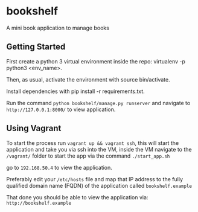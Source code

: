 # bookshelf
A mini book application to manage books

## Getting Started

First create a python 3 virtual environment inside the repo: virtualenv -p python3 <env_name>.

Then, as usual, activate the environment with source bin/activate.

Install dependencies with pip install -r requirements.txt.

Run the command `python bookshelf/manage.py runserver` and navigate to `http://127.0.0.1:8000/` to view application.


## Using Vagrant
To start the process run `vagrant up && vagrant ssh`, this will start the application and take you via ssh into the VM, inside the VM navigate to the `/vagrant/` folder to start the app via the command `./start_app.sh`

go to `192.168.50.4` to view the application.

Preferably edit your `/etc/hosts` file and map that IP address to the fully qualified domain name (FQDN) of the application called `bookshelf.example`

That done you should be able to view the application via: `http://bookshelf.example`
